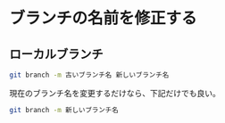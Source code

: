 # ブランチの名前を修正する

## ローカルブランチ
```sh
git branch -m 古いブランチ名 新しいブランチ名
```

現在のブランチ名を変更するだけなら、下記だけでも良い。
```sh
git branch -m 新しいブランチ名
```